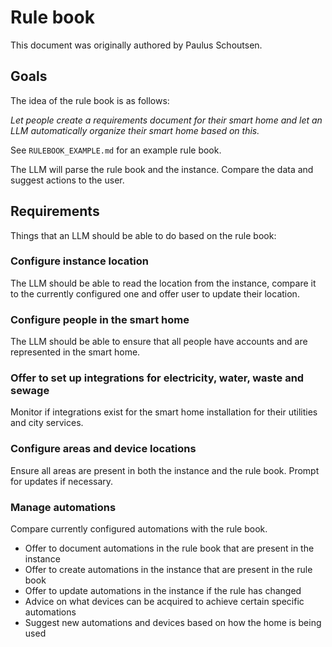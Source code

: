 # Rule book

This document was originally authored by Paulus Schoutsen.

## Goals

The idea of the rule book is as follows:

_Let people create a requirements document for their smart home and let an LLM automatically organize their smart home based on this._

See `RULEBOOK_EXAMPLE.md` for an example rule book.

The LLM will parse the rule book and the instance. Compare the data and suggest actions to the user.

## Requirements

Things that an LLM should be able to do based on the rule book:

### Configure instance location

The LLM should be able to read the location from the instance, compare it to the currently configured one and offer user to update their location.

### Configure people in the smart home

The LLM should be able to ensure that all people have accounts and are represented in the smart home.

### Offer to set up integrations for electricity, water, waste and sewage

Monitor if integrations exist for the smart home installation for their utilities and city services.

### Configure areas and device locations

Ensure all areas are present in both the instance and the rule book. Prompt for updates if necessary.

### Manage automations

Compare currently configured automations with the rule book.

- Offer to document automations in the rule book that are present in the instance
- Offer to create automations in the instance that are present in the rule book
- Offer to update automations in the instance if the rule has changed
- Advice on what devices can be acquired to achieve certain specific automations
- Suggest new automations and devices based on how the home is being used
